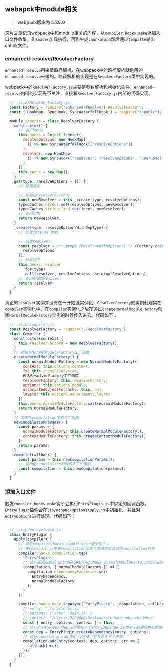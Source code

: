 ## webapck中module相关

> **webpack版本为 5.28.0**

这片文章记录webpack中和module相关的内容，从`compiler.hooks.make`添加入口文件收集，到`loader`加载执行，再到生成`chunkGraph`然后通过`tempalte`输出chunk文件。

### enhanced-resolve/ResolverFactory

`enhanced-resolve`用来做路径解析，在webpack中的路径解析就是用的`enhanced-resolve`来做的。路径解析的实现是在`ResolverFactory`类中实现的。

webpack中的`ResolverFactory.js`主要是参数解析和初始化插件，`enhanced-resolve`内部的实现先不关注，直接看`ResolverFactory.js`内部的代码实现。

```js
  // ./lib/ResolverFactory.js
  const Factory = require("enhanced-resolve").ResolverFactory;
  const { HookMap, SyncHook, SyncWaterfallHook } = require("tapable");

  module.exports = class ResolverFactory {
    constructor() {
      // 定义hooks
      this.hooks = Object.freeze({
        resolveOptions: new HookMap(
          () => new SyncWaterfallHook(["resolveOptions"])
        ),
        resolver: new HookMap(
          () => new SyncHook(["resolver", "resolveOptions", "userResolveOptions"])
        )
      });
      this.cache = new Map();
    }
    get(type, resolveOptions = {}) {
      // 处理缓存

      // 实例化ResolverFactory
      const newResolver = this._create(type, resolveOptions);
      typedCaches.direct.set(resolveOptions, newResolver);
      typedCaches.stringified.set(ident, newResolver);
      // 返回实例
      return newResolver;
    }
    _create(type, resolveOptionsWithDepType) {
      // 处理options 参数

      // 创建resolver
      const resolver = /** @type {ResolverWithOptions} */ (Factory.createResolver(
        resolveOptions
      ));
      // 触发钩子
      this.hooks.resolver
        .for(type)
        .call(resolver, resolveOptions, originalResolveOptions);
      // 返回创建的resolver
      return resolver;
    }
  }
```

真正的`resolver`实例并没有在一开始就实例化，`ResolverFactory`的实例创建实在`compiler`实例化中。在`compiler`实例化之后在通过`createNormalModuleFactory`创建`NormalModuleFactory`实例的时候传入进去。代码如下：

```js
  // ./lib/compiler.js
  const ResolverFactory = require("./ResolverFactory");
  class Compiler {
    constructor(context) {
      this.resolverFactory = new ResolverFactory();
    }
    // 初始化NormalModuleFactory工厂函数
    createNormalModuleFactory() {
      const normalModuleFactory = new NormalModuleFactory({
        context: this.options.context,
        fs: this.inputFileSystem,
        传入ResolverFactory工厂函数
        resolverFactory: this.resolverFactory,
        options: this.options.module,
        associatedObjectForCache: this.root,
        layers: this.options.experiments.layers
      });
      this.hooks.normalModuleFactory.call(normalModuleFactory);
      return normalModuleFactory;
    }
    // 实例化compilation中的工厂函数
    newCompilationParams() {
      const params = {
        normalModuleFactory: this.createNormalModuleFactory(),
        contextModuleFactory: this.createContextModuleFactory()
      };
      return params;
    }
    compile(callback) {
      const params = this.newCompilationParams();
      // 实例化compilation时候传入工厂函数
      const compilation = this.newCompilation(params);
    }
  }
```




### 添加入口文件

触发`compiler.hooks.make`钩子会执行`EntryPlugin.js`中绑定的回调函数。`EntryPlugin`插件会在`lib/WebpackOptionsApply.js`中初始化，并且对`entryOptions`进行处理。代码如下：

```js

  // ./lib/entryplugin.js
  class EntryPlugin {
    apply(compiler) {
      // 绑定compiler.hooks.compilation同步钩子；
      // 在compiler.js中在compilation实例化完成之后会调用compilation钩子
      compiler.hooks.compilation.tap(
        "EntryPlugin",
        // 执行回调函数把 EntryDependency为key normalModuleFactory为value放进dependencyFactories Map()中 后面会用到
        (compilation, { normalModuleFactory }) => {
          compilation.dependencyFactories.set(
            EntryDependency,
            normalModuleFactory
          );
        }
      );

      compiler.hooks.make.tapAsync("EntryPlugin", (compilation, callback) => {
        // entry: './src/index.js'
        // options: { name: 'main.js' }
        // context: '/Users/19080088/Desktop/student/webpack/debug'
        const { entry, options, context } = this;
        // 执行createDependency实例化一个EntryDependency类用于后期收集依赖使用
        const dep = EntryPlugin.createDependency(entry, options);
        // 执行compilation.addEntry方法，并且传入三个参数
        compilation.addEntry(context, dep, options, err => {
          callback(err);
        });
      });
    }
  }

```
